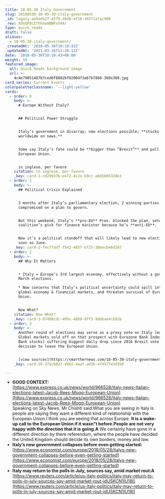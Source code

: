 ```yaml
---
title: 18.05.30 Italy Government
slug: 20180530-18-05-30-italy-government
_id: legacy-aa5eeb27-45f9-46db-af10-393f1afac9d0
_rev: XOnQP8cIThhnw9BWFxV4Ar
type: quick_reads
draft: false
aliases:
  - 18-05-30-italy-government/
_createdAt: '2018-05-30T10:18:43Z'
_updatedAt: '2021-03-16T12:28:12Z'
date: '2018-05-30T10:18:43+00:00'
weight: 50
featured_image:
  alt: Quick Reads background image
  url: >-
    4c4e79051407b7ced0f8802bf02004f3a67b7868-360x360.jpg
card_series: Current Events
colorpaletteclassname: '--light-yellow'
cards:
  - order: 0
    body: >-
      # Europe Without Italy?


      ## Political Power Struggle


      Italy’s government in disarray; new elections possible; **stocks tumble
      worldwide on news.**


      Some say Italy’s fate could be **bigger than “Brexit”** and pull apart the
      European Union.


      in inglese, per favore
    citation: in inglese, per favore
    _key: card-1-cd29937b-ee72-4c2e-b9cc-a045b05328e3
  - order: 1
    body: >-
      ## Political Crisis Explained


      3 months after Italy’s parliamentary election, 2 winning parties finally
      compromised on a plan to govern.


      But this weekend, Italy’s **pro-EU** Pres. blocked the plan, vetoing the
      coalition’s pick for finance minister because he’s **anti-EU**.


      Now it’s a political standoff that will likely lead to new elections as
      soon as June.
    _key: card-2-fecffdd7-f542-4857-bf25-38eecb46d287
  - order: 2
    body: >-
      ## Why It Matters


      * Italy = Europe’s 3rd largest economy, effectively without a gov’tA since
      March elections.

      * Now concerns that Italy’s political uncertainty could spill into the
      global economy & financial markets, and threaten survival of European
      Union.


      Now What?
    citation: Now What?
    _key: card-3-07408cdc-499c-4868-97f3-9ddbae4cb91b
  - order: 3
    body: >-
      Another round of elections may serve as a proxy vote on Italy leaving EU.
      Global markets sold off on that prospect with Eurozone Bank Index (Big
      Bank stocks) suffering biggest daily drop since 2016 Brexit vote - U.K's
      decision to leave the European Union.


      [view sources](https://smarthernews.com/18-05-30-italy-government/)
    _key: card-10-37bcb822-db62-4aaf-ad2b-ef4577e1d3b0

---
```

* **GOOD CONTEXT:** [https://www.express.co.uk/news/world/966528/Italy-news-Italian-elections-latest-Jacob-Rees-Mogg-European-Union](https://www.express.co.uk/news/world/966528/Italy-news-Italian-elections-latest-Jacob-Rees-Mogg-European-Union)  
Speaking on Sky News, Mr Chishti said:What you are seeing in Italy is people are saying they want a different kind of relationship with the European Union.I think you are seeing that across Europe. **It is a wake-up call to the European Union if it wasn”t before.People are not very happy with the direction that it is going.A** We certainly have gone in a different direction by there referendum, where the people have decided the United Kingdom should decide its own borders, money and law.
* **Italy’s new government collapses before even getting started:**  
[https://www.economist.com/europe/2018/05/28/italys-new-government-collapses-before-even-getting-started](https://www.economist.com/europe/2018/05/28/italys-new-government-collapses-before-even-getting-started)
* **Italy may return to the polls in July, sources say, amid market rout:A**  
[https://www.reuters.com/article/us-italy-politics/italy-may-return-to-polls-in-july-sources-say-amid-market-rout-idUSKCN1IU18I](https://www.reuters.com/article/us-italy-politics/italy-may-return-to-polls-in-july-sources-say-amid-market-rout-idUSKCN1IU18I)